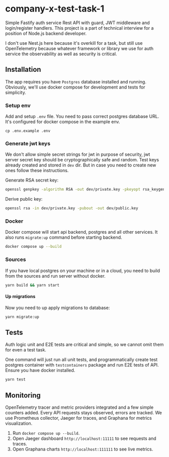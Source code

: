 # company-x-test-task-1
Simple Fastify auth service Rest API with guard, JWT middleware and login/register handlers. 
This project is a part of technical interview for a position of Node.js backend developer.

I don't use Nest.js here because it's overkill for a task, but still use OpenTelemetry 
because whatever framework or library we use for auth service the observability 
as well as security is critical.

## Installation
The app requires you have `Postgres` database installed and running. 
Obviously, we'll use docker compose for development and tests for simplicity.

### Setup env
Add and setup `.env` file. You need to pass correct postgres database URL. 
It's configured for docker compose in the example env.
```base
cp .env.example .env
```

### Generate jwt keys
We don't allow simple secret strings for jwt in purpose of security, 
jwt server secret key should be cryptographically safe and random. 
Test keys already created and stored in `dev` dir.
But in case you need to create new ones follow these instructions.

Generate RSA secret key:
```bash
openssl genpkey -algorithm RSA -out dev/private.key -pkeyopt rsa_keygen_bits:2048
```

Derive public key:
```bash
openssl rsa -in dev/private.key -pubout -out dev/public.key
```


### Docker
Docker compose will start api backend, postgres and all other 
services. It also runs `migrate:up` command before starting backend.
```bash
docker compose up --build
```

### Sources
If you have local postgres on your machine or in a cloud, 
you need to build from the sources and run server without docker.
```bash
yarn build && yarn start
```

#### Up migrations
Now you need to up apply migrations to database:
```bash
yarn migrate:up
```

## Tests
Auth logic unit and E2E tests are critical and simple, 
so we cannot omit them for even a test task.

One command will just run all unit tests, and programmatically 
create test postgres container with `testcontainers` package and 
run E2E tests of API. Ensure you have docker installed.
```bash
yarn test
```

## Monitoring
OpenTelemetry tracer and metric providers integrated and a few simple counters added.
Every API requests stays observed, errors are tracked. We use Prometheus collector, 
Jaeger for traces, and Graphana for metrics visualization.

1. Run `docker compose up --build`.
2. Open Jaeger dashboard `http://localhost:11111` to see requests and traces.
3. Open Graphana charts `http://localhost:111111` to see live metrics.
